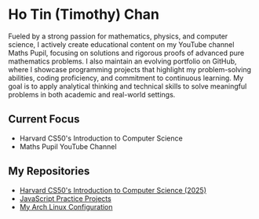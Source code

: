 # Ho Tin (Timothy) Chan
Fueled by a strong passion for mathematics, physics, and computer science, I actively create educational content on my YouTube channel Maths Pupil, focusing on solutions and rigorous proofs of advanced pure mathematics problems. I also maintain an evolving portfolio on GitHub, where I showcase programming projects that highlight my problem-solving abilities, coding proficiency, and commitment to continuous learning. My goal is to apply analytical thinking and technical skills to solve meaningful problems in both academic and real-world settings.
## Current Focus
- Harvard CS50's Introduction to Computer Science
- Maths Pupil YouTube Channel
## My Repositories
- [Harvard CS50's Introduction to Computer Science (2025)](https://github.com/faitinchan/CS50x)
- [JavaScript Practice Projects](https://github.com/faitinchan/JavaScript_Practice)
- [My Arch Linux Configuration](https://github.com/faitinchan/My_Arch_Linux_Configuration)

<!--
**faitinchan/faitinchan** is a ✨ _special_ ✨ repository because its `README.md` (this file) appears on your GitHub profile.

Here are some ideas to get you started:

- 🔭 I’m currently working on ...
- 🌱 I’m currently learning ...
- 👯 I’m looking to collaborate on ...
- 🤔 I’m looking for help with ...
- 💬 Ask me about ...
- 📫 How to reach me: ...
- 😄 Pronouns: ...
- ⚡ Fun fact: ...
-->
